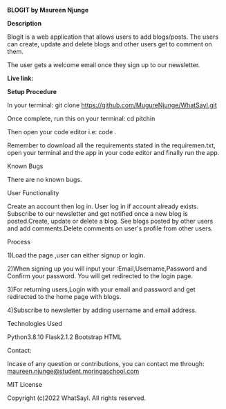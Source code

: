 **BLOGIT by Maureen Njunge**

**Description**

Blogit is a web application that allows users to add blogs/posts. The users can create, update and delete blogs and other users get to comment on them.

The user gets a welcome email once they sign up to our newsletter.

**Live link:** 

**Setup Procedure**

In your terminal: git clone https://github.com/MugureNjunge/WhatSayI.git

Once complete, run this on your terminal: cd pitchin

Then open your code editor i.e: code .

Remember to download all the requirements stated in the requiremen.txt, open your terminal and the app in your code editor and finally run the app.

Known Bugs

There are no known bugs.

User Functionality

Create an account then log in. User log in if account already exists. Subscribe to our newsletter and get notified once a new blog is posted.Create, update or delete a blog. See blogs posted by other users and add comments.Delete comments on user's profile from other users.

Process

1)Load the page ,user can either signup or login.

2)When signing up you will input your :Email,Username,Password and Confirm your password. You will get redirected to the login page.

3)For returning users,Login with your email and password and get redirected to the home page with blogs.

4)Subscribe to newsletter by adding username and email address.

Technologies Used

Python3.8.10 Flask2.1.2 Bootstrap HTML

Contact:

Incase of any question or contributions, you can contact me through: maureen.njunge@student.moringaschool.com

MIT License

Copyright (c)2022 WhatSayI. All rights reserved.